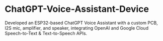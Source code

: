# ChatGPT-Voice-Assistant-Device
Developed an ESP32-based ChatGPT Voice Assistant with a custom PCB, I2S mic, amplifier, and speaker, integrating  OpenAI and Google Cloud Speech-to-Text &amp; Text-to-Speech APIs.  
